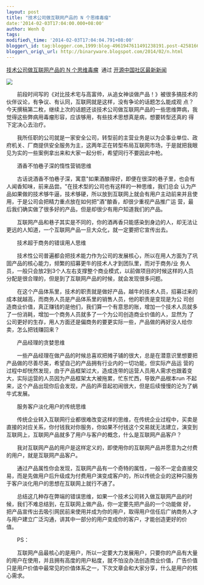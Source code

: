 ```yaml
--- 
layout: post 
title: "技术公司做互联网产品的 N 个思维毒瘤" 
date:'2014-02-03T17:04:00.000+08:00' 
author: Wenh Q
tags:
modified\_time: '2014-02-03T17:04:04.791+08:00' 
blogger\_id: tag:blogger.com,1999:blog-4961947611491238191.post-4258166315371597420
blogger\_orig\_url: http://binaryware.blogspot.com/2014/02/n.html
---
```

[技术公司做互联网产品的 N
个思维毒瘤](http://www.oschina.net/news/48454/tech-company-turn-to-internet)  通过
[开源中国社区最新新闻](http://www.oschina.net/?from=rss)



![](https://images-blogger-opensocial.googleusercontent.com/gadgets/proxy?url=http%3A%2F%2Fstatic.oschina.net%2Fuploads%2Fimg%2F201402%2F03081416_yykR.jpg&container=blogger&gadget=a&rewriteMime=image%2F*)



　　前段时间写的《对比技术宅与高富帅，从追女神谈做产品！》被很多搞技术的伙伴议论，有争议、有认同，互联网就是这样，没有争论的话题怎么能成观
点？今天撰稿第二枚，继续上次的话题还谈技术公司做互联网产品的一些思维弊病，我觉得这些弊病用毒瘤形容，应该够用，有些技术思想真是病，想要转型还真的
得下定决心去治疗。



　　我所任职的公司就是一家安全公司，转型前的主营业务是以为企事业单位、政府机关、厂商提供安全服务为主，这两年正在转型布局互联网市场，于是就把我眼见为实的一些案例拿出来和大家一起分析，希望同行不要因此中枪。



　　酒香不怕巷子深的惰性营销思维



　　古话说酒香不怕巷子深，寓意"如果酒酿得好，即便在很深的巷子里，也会有人闻香知味，前来品尝。"在技术型的公司也有这样的一种思维，我们总会
认为产品如果做的技术够牛逼，技术够硬，所以放到互联网上就会有用户主动前来并且使用，于是公司会把精力重点放在如何把"酒"酿香，却很少重视产品推广运
营，最后我们确实做了很多好的产品，但是却很少有用户知道我们的产品。



　　互联网产品和巷子其实是不同的，你的酒再香只能感染到身边的人，却无法让更远的人知道，一个互联网产品一旦大众化，就一定要把它宣传出去。



　　技术超于商务的错误用人思维



　　技术性公司普遍都会把技术能力作为公司的发展核心，所以在用人方面为了巩固产品的核心能力，频繁的招募更牛的技术人才到团队里，而对于商务/业
务人员，一般只会放2到3个人左右支撑整个商业模式，以前做项目的时候这样的人员分配是很合理的，但是到了互联网产品的时候，就会发现很多问题。



　　在这个产品体系里，技术的职责就是做好产品，越牛的技术人员，招募过来的成本就越高，而商务人员是产品体系里的销售人员，他的职责是变现是为公
司创造商业价值，真正赚钱的是他们，我们算一个有意思的账，增加一个技术人员就多了一份消耗，增加一个商务人员就多了一个为公司创造商业价值的人，显然为
了公司更好的生存，用人方面还是偏商务的要更实际一些，产品做的再好没人给你卖，怎么把钱赚回来？



　　产品经理的贪婪思维



　　一些产品经理在做产品的时候总喜欢把摊子铺的很大，总是在潜意识里想要把产品做的尽善尽美，希望自己的产品拥有行业内的一切功能，但实际产品运
营的过程中却恍然发现，由于产品框架过大，造成连带的运营人员用人需求也跟着变大，实际运营的人员因为产品框架太大被拖累，忙东忙西，导致产品根本run
不起来，这个产品出现你后会发现，产品的声音起初闹很大，但是后续慢慢的沦为了蜗牛式发展。



　　服务客户淡化用户的传统思维



　　传统企业转入互联网行业都很难改变这样的思维，在传统企业过程中，买卖是直接的对应关系，你付钱我对你服务，你如果不付钱这个交易就无法建立，演变到互联网上，互联网产品就多了用户与客户的概念，什么是互联网产品客户？



　　我对互联网产品的用户是这样定义的，即使用你的互联网产品并愿意为之付费的用户，就是互联网产品客户。



　　通过产品属性你会发现，互联网产品有一个奇特的属性，一般不一定会直接交易，而是先做用户后升级成为付费用户演变成客户的，所以传统企业的这种只服务于客户淡化用户的思想在互联网上就行不通了。



　　总结这几种存在弊端的错误思维，如果一个技术公司转入做互联网产品的时候，我们不难总结到，在互联网上做产品，你一定要先把产品的一个功能做
好，把产品宣传出去吸引网民前来使用并成为你的用户，取得用户信任后广纳商务人才与用户建立广泛沟通，讲其中一部分的用户变成你的客户，才能创造更好的价
值。



　　PS：



　　互联网产品最核心的是用户，所以一定要大力发展用户，只要你的产品有大量的用户在使用，并且拥有高度的用户粘度，就不怕没办法创造商业价值，广告价值只是用户价值中最常见的价值体系之一，下次文章会和大家分享，什么是用户的核心需求。

